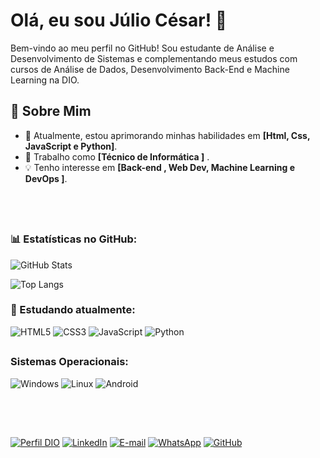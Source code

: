 # Olá, eu sou Júlio César! 👋

Bem-vindo ao meu perfil no GitHub! Sou estudante de Análise e Desenvolvimento de Sistemas e complementando meus estudos com cursos de Análise de Dados, Desenvolvimento Back-End e Machine Learning na DIO.

## 🚀 Sobre Mim
- 🌱 Atualmente, estou aprimorando minhas habilidades em **[Html, Css, JavaScript e Python]**.
- 💼 Trabalho como **[Técnico de Informática ]** .
- 💡 Tenho interesse em **[Back-end , Web Dev, Machine Learning e DevOps ]**.



<br />
<br />

##
### 📊 Estatísticas no GitHub:
![GitHub Stats](https://github-readme-stats.vercel.app/api?username=julioccs290619&theme=transparent&bg_color=ffffff&border_color=ffffff&show_icons=true&icon_color=000000&title_color=000000&text_color=000000)

![Top Langs](https://github-readme-stats-git-masterrstaa-rickstaa.vercel.app/api/top-langs/?username=julioccs290619&layout=compact&bg_color=ffffff&border_color=000000&title_color=000000&text_color=000000)


### 📖 Estudando atualmente:

![HTML5](https://img.shields.io/badge/HTML5-E34F26?style=for-the-badge&logo=html5&logoColor=white) ![CSS3](https://img.shields.io/badge/CSS3-1572B6?style=for-the-badge&logo=css3&logoColor=white) ![JavaScript](https://img.shields.io/badge/JavaScript-F7DF1E?style=for-the-badge&logo=javascript&logoColor=black) ![Python](https://img.shields.io/badge/python-3670A0?style=for-the-badge&logo=python&logoColor=ffdd54)
 
##
### Sistemas Operacionais:

![Windows](https://img.shields.io/badge/Windows-000?style=for-the-badge&logo=windows&logoColor=2CA5E0) ![Linux](https://img.shields.io/badge/Linux-000?style=for-the-badge&logo=linux&logoColor=FCC624) ![Android](https://img.shields.io/badge/Android-3DDC84?style=for-the-badge&logo=android&logoColor=white)
##
<br />
<br />


[![Perfil DIO](https://img.shields.io/badge/-Meu%20Perfil%20na%20DIO-000000?style=for-the-badge&logo=gitbook&logoColor=white)](https://www.dio.me/users/julioccs_etec) [![LinkedIn](https://img.shields.io/badge/linkedin-%23000000.svg?style=for-the-badge&logo=linkedin&logoColor=white)](https://www.linkedin.com/in/juliocesar2906/) [![E-mail](https://img.shields.io/badge/-Email-000000?style=for-the-badge&logo=microsoft-outlook&logoColor=white)](mailto:julioccs.1999@gmail.com) [![WhatsApp](https://img.shields.io/badge/WhatsApp-000000?style=for-the-badge&logo=whatsapp&logoColor=white)](https://wa.me/5541984914943)  [![GitHub](https://img.shields.io/badge/GitHub-000000?style=for-the-badge&logo=github&logoColor=white)](https://github.com/julioccs290619)
